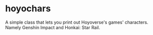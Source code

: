 # hoyochars
 A simple class that lets you print out Hoyoverse's games' characters. Namely Genshin Impact and Honkai: Star Rail.
